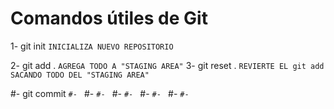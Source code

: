 # Comandos útiles de Git

1- git init     ` INICIALIZA NUEVO REPOSITORIO `

2- git add .    ` AGREGA TODO A "STAGING AREA" `
3- git reset .  ` REVIERTE EL git add SACANDO TODO DEL "STAGING AREA" `

#- git commit ``
#-  ``
#-  ``
#-  ``
#-  ``
#-  ``
#-  ``
#-  ``
#-  ``
#-  ``